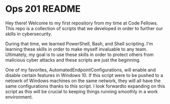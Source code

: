 # Ops 201 README

Hey there! Welcome to my first repository from my time at Code Fellows. This repo is a collection of scripts that we developed in order to further our skills in cybersecurity.

During that time, we learned PowerShell, Bash, and Shell scripting. I'm learning these skills in order to make myself invaluable to any team. Ultimately, my goal is to use these skills in order to protect others from malicious cyber attacks and these scripts are just the beginning.

One of my favorites, AutomatedEndpointConfigurations, will enable and disable certain features in Windows 10. If this script were to be pushed to a netowrk of Windows machines on the same network, they will all have the same configurations thanks to this script. I look forwardto expanding on this script as this will be crucial to keeping things running smoothly in a work environment.
